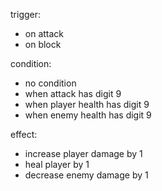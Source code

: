trigger:
- on attack
- on block

condition:
- no condition
- when attack has digit 9
- when player health has digit 9
- when enemy health has digit 9


effect:
- increase player damage by 1
- heal player by 1
- decrease enemy damage by 1